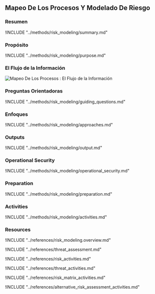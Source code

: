 ## Mapeo De Los Procesos Y Modelado De Riesgo

### Resumen
!INCLUDE "../methods/risk_modeling/summary.md"

### Propósito
!INCLUDE "../methods/risk_modeling/purpose.md"

### El Flujo de la Información
![Mapeo De Los Procesos : El Flujo de la Información](images/info_flows/risk_modeling.svg)

### Preguntas Orientadoras
!INCLUDE "../methods/risk_modeling/guiding_questions.md"

### Enfoques
!INCLUDE "../methods/risk_modeling/approaches.md"

### Outputs
!INCLUDE "../methods/risk_modeling/output.md"

### Operational Security
!INCLUDE "../methods/risk_modeling/operational_security.md"

### Preparation
!INCLUDE "../methods/risk_modeling/preparation.md"

### Activities
!INCLUDE "../methods/risk_modeling/activities.md"

### Resources
<div class="greybox">

!INCLUDE "../references/risk_modeling.overview.md"

!INCLUDE "../references/threat_assessment.md"

!INCLUDE "../references/risk_activities.md"

!INCLUDE "../references/threat_activities.md"

!INCLUDE "../references/risk_matrix_activities.md"

!INCLUDE "../references/alternative_risk_assessment_activities.md"

</div>


